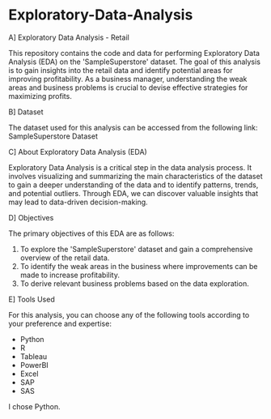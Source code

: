 # Exploratory-Data-Analysis

A]  Exploratory Data Analysis - Retail

This repository contains the code and data for performing Exploratory Data Analysis (EDA) on the 'SampleSuperstore' dataset. The goal of this analysis is to gain insights into the retail data and identify potential areas for improving profitability. As a business manager, understanding the weak areas and business problems is crucial to devise effective strategies for maximizing profits.



B]  Dataset

The dataset used for this analysis can be accessed from the following link: SampleSuperstore Dataset



C]  About Exploratory Data Analysis (EDA)

Exploratory Data Analysis is a critical step in the data analysis process. It involves visualizing and summarizing the main characteristics of the dataset to gain a deeper understanding of the data and to identify patterns, trends, and potential outliers. Through EDA, we can discover valuable insights that may lead to data-driven decision-making.



D]  Objectives

The primary objectives of this EDA are as follows:

1. To explore the 'SampleSuperstore' dataset and gain a comprehensive overview of the retail data.
2. To identify the weak areas in the business where improvements can be made to increase profitability.
3. To derive relevant business problems based on the data exploration.

   

E]  Tools Used

For this analysis, you can choose any of the following tools according to your preference and expertise:

- Python
- R
- Tableau
- PowerBI
- Excel
- SAP
- SAS

I chose Python.
